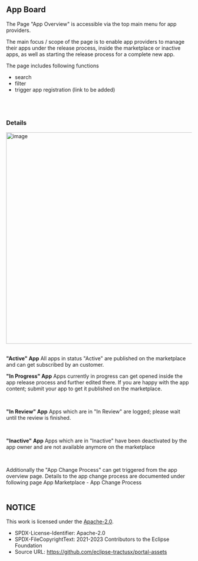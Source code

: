 ## App Board

The Page "App Overview" is accessible via the top main menu for app providers.

The main focus / scope of the page is to enable app providers to manage their apps under the release process, inside the marketplace or inactive apps, as well as starting the release process for a complete new app.

The page includes following functions

- search
- filter
- trigger app registration (link to be added)

<br>
<br>

### Details

<img width="573" alt="image" src="https://user-images.githubusercontent.com/94133633/211022275-11920588-0050-4034-af52-b0a869c0955b.png">

<br>
<br>

<strong>"Active" App</strong>
All apps in status "Active" are published on the marketplace and can get subscribed by an customer.
<br>

<strong>"In Progress" App</strong>
Apps currently in progress can get opened inside the app release process and further edited there. If you are happy with the app content; submit your app to get it published on the marketplace.

<br>

<strong>"In Review" App</strong>
Apps which are in "In Review" are logged; please wait until the review is finished.

<br>

<strong>"Inactive" App</strong>
Apps which are in "Inactive" have been deactivated by the app owner and are not available anymore on the marketplace

<br>

Additionally the "App Change Process" can get triggered from the app overview page. Details to the app change process are documented under following page App Marketplace - App Change Process
<br>
<br>

## NOTICE

This work is licensed under the [Apache-2.0](https://www.apache.org/licenses/LICENSE-2.0).

- SPDX-License-Identifier: Apache-2.0
- SPDX-FileCopyrightText: 2021-2023 Contributors to the Eclipse Foundation
- Source URL: https://github.com/eclipse-tractusx/portal-assets
